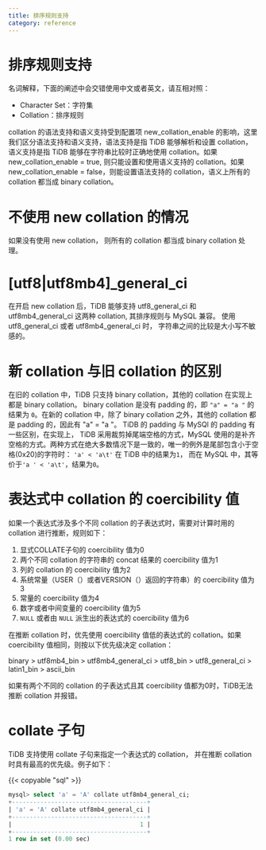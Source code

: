 ```yaml
---
title: 排序规则支持
category: reference
---
```


# 排序规则支持

名词解释，下面的阐述中会交错使用中文或者英文，请互相对照：

* Character Set：字符集
* Collation：排序规则

collation 的语法支持和语义支持受到配置项 new_collation_enable 的影响，这里我们区分语法支持和语义支持，语法支持是指 TiDB 能够解析和设置 collation，语义支持是指 TiDB 能够在字符串比较时正确地使用 collation。如果new_collation_enable = true, 则只能设置和使用语义支持的 collation。如果 new_collation_enable = false，则能设置语法支持的 collation，语义上所有的 collation 都当成 binary collation。

# 不使用 new collation 的情况

如果没有使用 new collation， 则所有的 collation 都当成 binary collation 处理。

# \[utf8|utf8mb4\]_general_ci

在开启 new collation 后，TiDB 能够支持 utf8_general_ci 和 utf8mb4_general_ci 这两种 collation, 其排序规则与 MySQL 兼容。
使用 utf8_general_ci 或者 utf8mb4_general_ci 时， 字符串之间的比较是大小写不敏感的。

# 新 collation 与旧 collation 的区别

在旧的 collation 中，TiDB 只支持 binary collation，其他的 collation 在实现上都是 binary collation。 binary collation 是没有 padding 的，即 `"a" = "a "` 的结果为 `0`。在新的 collation 中，除了 binary collation 之外，其他的 collation 都是 padding 的，因此有 "a" = "a "。
TiDB 的 padding 与 MySQl 的 padding 有一些区别，在实现上， TiDB 采用裁剪掉尾端空格的方式，MySQL 使用的是补齐空格的方式。两种方式在绝大多数情况下是一致的，唯一的例外是尾部包含小于空格(0x20)的字符时：
`'a' < 'a\t'` 在 TiDB 中的结果为`1`， 而在 MySQL 中，其等价于`'a ' < 'a\t'`，结果为`0`。

# 表达式中 collation 的 coercibility 值

如果一个表达式涉及多个不同 collation 的子表达式时，需要对计算时用的 collation 进行推断，规则如下：
1. 显式COLLATE子句的 coercibility 值为0
2. 两个不同 collation 的字符串的 concat 结果的 coercibility 值为1
3. 列的 collation 的 coercibility 值为2
4. 系统常量（USER（）或者VERSION（）返回的字符串）的 coercibility 值为3
5. 常量的 coercibility 值为4
6. 数字或者中间变量的 coercibility 值为5
7.  `NULL` 或者由 `NULL` 派生出的表达式的 coercibility 值为6

在推断 collation 时，优先使用 coercibility 值低的表达式的 collation。如果coercibility 值相同，则按以下优先级决定 collation：

binary > utf8mb4_bin > utf8mb4_general_ci > utf8_bin > utf8_general_ci > latin1_bin > ascii_bin

如果有两个不同的 collation 的子表达式且其 coercibility 值都为0时，TiDB无法推断 collation 并报错。

# collate 子句

TiDB 支持使用 collate 子句来指定一个表达式的 collation， 并在推断 collation 时具有最高的优先级。例子如下：

{{< copyable "sql" >}}

```sql
mysql> select 'a' = 'A' collate utf8mb4_general_ci;
+--------------------------------------+
| 'a' = 'A' collate utf8mb4_general_ci |
+--------------------------------------+
|                                    1 |
+--------------------------------------+
1 row in set (0.00 sec)
```

